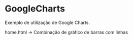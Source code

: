 # GoogleCharts
Exemplo de utilização de Google Charts. 

home.html -> Combinação de gráfico de barras com linhas
